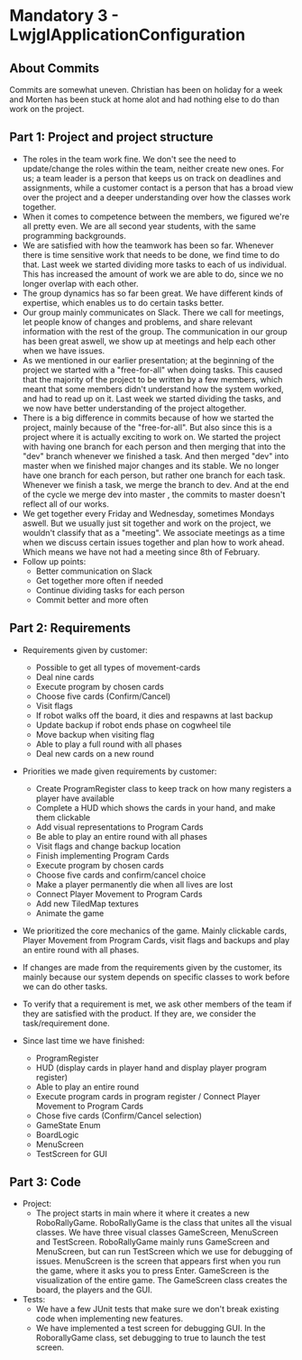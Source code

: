 # Mandatory 3 - LwjglApplicationConfiguration

## About Commits
Commits are somewhat uneven. Christian has been on holiday for a week and Morten has been stuck at home alot and had nothing else to do than work on the project.

## Part 1: Project and project structure
- The roles in the team work fine. We don't see the need to update/change the roles within the team, neither create new ones. 
For us; a team leader is a person that keeps us on track on deadlines and assignments, while a customer contact is a person that has a broad view over the project and a deeper understanding over how the classes work together.
- When it comes to competence between the members, we figured we're all pretty even. We are all second year students, with the same programming backgrounds.
- We are satisfied with how the teamwork has been so far. Whenever there is time sensitive work that needs to be done, we find time to do that.
Last week we started dividing more tasks to each of us individual. This has increased the amount of work we are able to do, since we no longer overlap with each other.
- The group dynamics has so far been great. We have different kinds of expertise, which enables us to do certain tasks better.
- Our group mainly communicates on Slack. There we call for meetings, let people know of changes and problems, and share relevant information with the rest of the group.
The communication in our group has been great aswell, we show up at meetings and help each other when we have issues. 
- As we mentioned in our earlier presentation; at the beginning of the project we started with a "free-for-all" when doing tasks. This caused that the majority of the project to be written by a few members,
which meant that some members didn't understand how the system worked, and had to read up on it. Last week we started dividing the tasks, and we now have better understanding of the project altogether.
- There is a big difference in commits because of how we started the project, mainly because of the "free-for-all". But also since this is a project where it is actually exciting to work on.
We started the project with having one branch for each person and then merging that into the "dev" branch whenever we finished a task. And then merged "dev" into master when we finished major changes and its stable. We no longer have one branch for each person, but rather one branch for each task. Whenever we finish a task, we merge the branch to dev. And at the end of the cycle we merge dev into master , the commits to master doesn't reflect all of our works.
- We get together every Friday and Wednesday, sometimes Mondays aswell. But we usually just sit together and work on the project, we wouldn't classify that as a "meeting".
We associate meetings as a time when we discuss certain issues together and plan how to work ahead. Which means we have not had a meeting since 8th of February.
- Follow up points:
    - Better communication on Slack
    - Get together more often if needed
    - Continue dividing tasks for each person
    - Commit better and more often

## Part 2: Requirements
- Requirements given by customer:
    - Possible to get all types of movement-cards
    - Deal nine cards
    - Execute program by chosen cards
    - Choose five cards (Confirm/Cancel)
    - Visit flags
    - If robot walks off the board, it dies and respawns at last backup
    - Update backup if robot ends phase on cogwheel tile
    - Move backup when visiting flag
    - Able to play a full round with all phases
    - Deal new cards on a new round

- Priorities we made given requirements by customer:
    - Create ProgramRegister class to keep track on how many registers a player have available
    - Complete a HUD which shows the cards in your hand, and make them clickable
    - Add visual representations to Program Cards
    - Be able to play an entire round with all phases
    - Visit flags and change backup location
    - Finish implementing Program Cards
    - Execute program by chosen cards
    - Choose five cards and confirm/cancel choice
    - Make a player permanently die when all lives are lost
    - Connect Player Movement to Program Cards
    - Add new TiledMap textures
    - Animate the game
- We prioritized the core mechanics of the game. Mainly clickable cards, Player Movement from Program Cards, visit flags and backups and play an entire round with all phases.
- If changes are made from the requirements given by the customer, its mainly because our system depends on specific classes to work before we can do other tasks.
- To verify that a requirement is met, we ask other members of the team if they are satisfied with the product. 
If they are, we consider the task/requirement done.
- Since last time we have finished: 
    - ProgramRegister
    - HUD (display cards in player hand and display player program register)
    - Able to play an entire round
    - Execute program cards in program register / Connect Player Movement to Program Cards
    - Chose five cards (Confirm/Cancel selection)
    - GameState Enum
    - BoardLogic
    - MenuScreen
    - TestScreen for GUI
    
## Part 3: Code
- Project:
    - The project starts in main where it where it creates a new RoboRallyGame. RoboRallyGame is the class that unites all the visual classes. We have three visual classes GameScreen, MenuScreen and TestScreen. RoboRallyGame mainly runs GameScreen and MenuScreen, but can run TestScreen which we use for debugging of issues. MenuScreen is the screen that appears first when you run the game, where it asks you to press Enter. GameScreen is the visualization of the entire game. The GameScreen class creates the board, the players and the GUI. 
- Tests:
    - We have a few JUnit tests that make sure we don't break existing code when implementing new features.
    - We have implemented a test screen for debugging GUI. In the RoborallyGame class, set debugging to true to launch the test screen.
    
